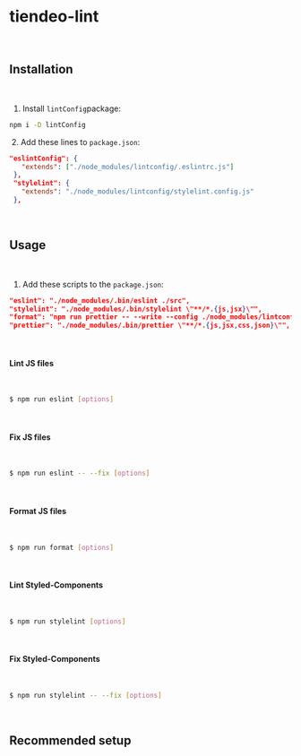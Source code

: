 # tiendeo-lint
​
## Installation
​
1. Install `lintConfig`package:

```sh
npm i -D lintConfig
```
​
2. Add these lines to `package.json`:
​
```json
"eslintConfig": {
   "extends": ["./node_modules/lintconfig/.eslintrc.js"]
 },
 "stylelint": {
   "extends": "./node_modules/lintconfig/stylelint.config.js"
 },
```
​
## Usage
​
1. Add these scripts to the `package.json`:
​
```json
"eslint": "./node_modules/.bin/eslint ./src",
"stylelint": "./node_modules/.bin/stylelint \"**/*.{js,jsx}\"",
"format": "npm run prettier -- --write --config ./node_modules/lintconfig/.prettierrc.js",
"prettier": "./node_modules/.bin/prettier \"**/*.{js,jsx,css,json}\"",
```
​
#### Lint JS files
​
```sh
$ npm run eslint [options]
```
​
#### Fix JS files
​
```sh
$ npm run eslint -- --fix [options]
```
​
#### Format JS files
​
```sh
$ npm run format [options]
```
​
#### Lint Styled-Components
​
```sh
$ npm run stylelint [options]
```
​
#### Fix Styled-Components
​
```sh
$ npm run stylelint -- --fix [options]
```
​
## Recommended setup
